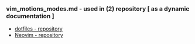 ### vim_motions_modes.md - used in (2) repository [ **as a dynamic documentation** ]
- [dotfiles - repository](https://github.com/corechunk/dotiles/blob/main/README.md)
- [Neovim - repository](https://github.com/corechunk/Neovim/blob/main/README.md)